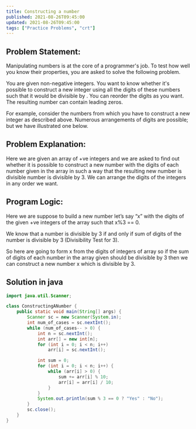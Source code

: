 ```yaml
---
title: Constructing a number
published: 2021-08-26T09:45:00
updated: 2021-08-26T09:45:00
tags: ["Practice Problems", "crt"]
---
```


## Problem Statement:

Manipulating numbers is at the core of a programmer's job. To test how well
you know their properties, you are asked to solve the following problem.

You are given non-negative integers. You want to know whether
it's possible to construct a new integer using all the digits of these
numbers such that it would be divisible by . You can reorder the digits as
you want. The resulting number can contain leading zeros.

For example, consider the numbers from which you have to construct a new
integer as described above. Numerous arrangements of digits are possible;
but we have illustrated one below.

## Problem Explanation:

Here we are given an array of +ve integers and we are asked to find out
whether it is possible to construct a new number with the digits of each
number given in the array in such a way that the resulting new number is
divisible number is divisible by 3. We can arrange the digits of the
integers in any order we want.

## Program Logic:

Here we are suppose to build a new number let’s say “x” with the digits of
the given +ve integers of the array such that x%3 == 0.

We know that a number is divisible by 3 if and only if sum of digits of the
number is divisible by 3
(Divisibility Test for 3).

So here are going to form x from the digits of integers of array so if the
sum of digits of each number in the array given should be divisible by 3
then we can construct a new number x which is divisible by 3.

## Solution in java

```java
import java.util.Scanner;

class ConstructingANumber {
    public static void main(String[] args) {
        Scanner sc = new Scanner(System.in);
        int num_of_cases = sc.nextInt();
        while (num_of_cases-- > 0) {
            int n = sc.nextInt();
            int arr[] = new int[n];
            for (int i = 0; i < n; i++)
                arr[i] = sc.nextInt();

            int sum = 0;
            for (int i = 0; i < n; i++) {
                while (arr[i] > 0) {
                    sum += arr[i] % 10;
                    arr[i] = arr[i] / 10;
                }
            }
            System.out.println(sum % 3 == 0 ? "Yes" : "No");
        }
        sc.close();
    }
}
```
